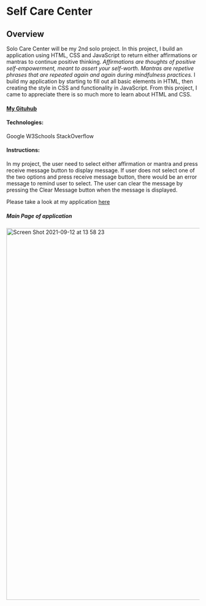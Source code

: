 # Self Care Center
## Overview

Solo Care Center will be my 2nd solo project. In this project, I build an application using HTML, CSS and JavaScript to return either affirmations or mantras to continue positive thinking.
*Affirmations are thoughts of positive self-empowerment, meant to assert your self-worth.*
*Mantras are repetive phrases that are repeated again and again during mindfulness practices.*
I build my application by starting to fill out all basic elements in HTML, then creating the style in CSS and functionality in JavaScript. From this project, I came to appreciate there is so much more to learn about HTML and CSS.

#### [My Gituhub](https://github.com/tanyazhuge)

#### Technologies:
Google
W3Schools
StackOverflow

#### Instructions:
In my project, the user need to select either affirmation or mantra and press receive message button to display message. If user does not select one of the two options and press receive message button, there would be an error message to remind user to select. The user can clear the message by pressing the Clear Message button when the message is displayed.  

Please take a look at my application [here](https://tanyazhuge.github.io/self-care-center/)

##### Main Page of application
<img width="969" alt="Screen Shot 2021-09-12 at 13 58 23" src="https://user-images.githubusercontent.com/87670195/133002594-626d3f06-5c61-4e25-9776-fd793766b333.png">
